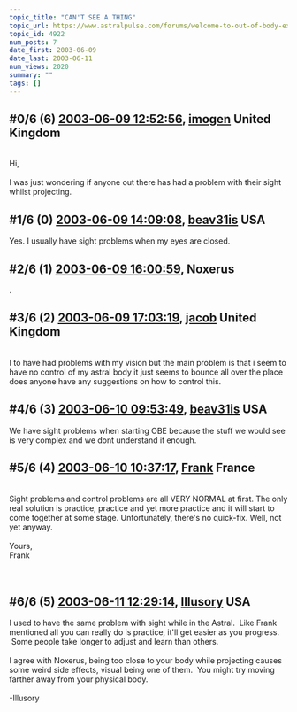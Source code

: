 ```yaml
---
topic_title: "CAN'T SEE A THING"
topic_url: https://www.astralpulse.com/forums/welcome-to-out-of-body-experiences!/can-t-see-a-thing
topic_id: 4922
num_posts: 7
date_first: 2003-06-09
date_last: 2003-06-11
num_views: 2020
summary: ""
tags: []
---
```


## \#0/6 (6) [2003-06-09 12:52:56](https://www.astralpulse.com/forums/index.php?msg=120614), [imogen](https://www.astralpulse.com/forums/profile/?u=682) United Kingdom ##
<section>
<br>
Hi,
<br>
<br>
I was just wondering if anyone out there has had a problem with their sight whilst projecting.
</section>

## \#1/6 (0) [2003-06-09 14:09:08](https://www.astralpulse.com/forums/index.php?msg=34136), [beav31is](https://www.astralpulse.com/forums/profile/?u=2303) USA ##
<section>
Yes. I usually have sight problems when my eyes are closed.
</section>

## \#2/6 (1) [2003-06-09 16:00:59](https://www.astralpulse.com/forums/index.php?msg=34155), Noxerus  ##
<section>
.
</section>

## \#3/6 (2) [2003-06-09 17:03:19](https://www.astralpulse.com/forums/index.php?msg=34166), [jacob](https://www.astralpulse.com/forums/profile/?u=2452) United Kingdom ##
<section>
<br>
I to have had problems with my vision but the main problem is that i seem to have no control of my astral body it just seems to bounce all over the place does anyone have any suggestions on how to control this.
</section>

## \#4/6 (3) [2003-06-10 09:53:49](https://www.astralpulse.com/forums/index.php?msg=34232), [beav31is](https://www.astralpulse.com/forums/profile/?u=2303) USA ##
<section>
We have sight problems when starting OBE because the stuff we would see is very complex and we dont understand it enough.
</section>

## \#5/6 (4) [2003-06-10 10:37:17](https://www.astralpulse.com/forums/index.php?msg=34233), [Frank](https://www.astralpulse.com/forums/profile/?u=359) France ##
<section>
<br>
Sight problems and control problems are all VERY NORMAL at first. The only real solution is practice, practice and yet more practice and it will start to come together at some stage. Unfortunately, there's no quick-fix. Well, not yet anyway.
<br>
<br>
Yours,
<br>
Frank
<br>
<br>
<br>
</section>

## \#6/6 (5) [2003-06-11 12:29:14](https://www.astralpulse.com/forums/index.php?msg=34390), [Illusory](https://www.astralpulse.com/forums/profile/?u=2096) USA ##
<section>
I used to have the same problem with sight while in the Astral.  Like Frank mentioned all you can really do is practice, it'll get easier as you progress.  Some people take longer to adjust and learn than others.
<br>
<br>
I agree with Noxerus, being too close to your body while projecting causes some weird side effects, visual being one of them.  You might try moving farther away from your physical body.
<br>
<br>
-Illusory
</section>